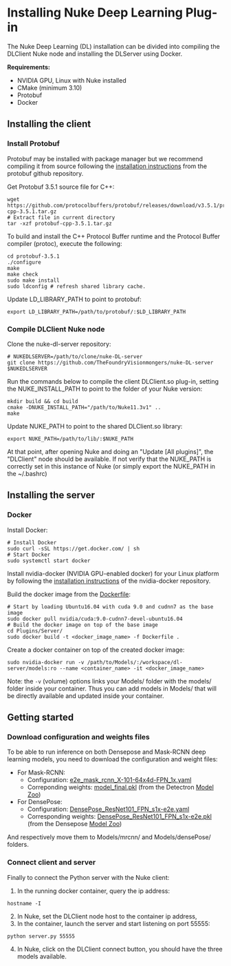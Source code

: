 # Installing Nuke Deep Learning Plug-in

The Nuke Deep Learning (DL) installation can be divided into compiling the DLClient Nuke node and installing the DLServer using Docker.

**Requirements:**
- NVIDIA GPU, Linux with Nuke installed
- CMake (minimum 3.10)
- Protobuf
- Docker

## Installing the client

### Install Protobuf

Protobuf may be installed with package manager but we recommend compiling it from source following the [installation instructions](https://github.com/protocolbuffers/protobuf/blob/master/src/README.md) from the protobuf github repository.

Get Protobuf 3.5.1 source file for C++:
```
wget https://github.com/protocolbuffers/protobuf/releases/download/v3.5.1/protobuf-cpp-3.5.1.tar.gz
# Extract file in current directory
tar -xzf protobuf-cpp-3.5.1.tar.gz
```
To build and install the C++ Protocol Buffer runtime and the Protocol Buffer compiler (protoc), execute the following:
```
cd protobuf-3.5.1
./configure
make
make check
sudo make install
sudo ldconfig # refresh shared library cache.
```
Update LD_LIBRARY_PATH to point to protobuf:
```
export LD_LIBRARY_PATH=/path/to/protobuf/:$LD_LIBRARY_PATH
```

### Compile DLClient Nuke node

Clone the nuke-dl-server repository:
```
# NUKEDLSERVER=/path/to/clone/nuke-DL-server
git clone https://github.com/TheFoundryVisionmongers/nuke-DL-server $NUKEDLSERVER
```
Run the commands below to compile the client DLClient.so plug-in, setting the NUKE_INSTALL_PATH to point to the folder of your Nuke version:
```
mkdir build && cd build
cmake -DNUKE_INSTALL_PATH="/path/to/Nuke11.3v1" ..
make
```
Update NUKE_PATH to point to the shared DLClient.so library:
```
export NUKE_PATH=/path/to/lib/:$NUKE_PATH
```
At that point, after opening Nuke and doing an "Update [All plugins]", the "DLClient" node should be available.
If not verify that the NUKE_PATH is correctly set in this instance of Nuke (or simply export the NUKE_PATH in the ~/.bashrc)

## Installing the server

### Docker

Install Docker:
```
# Install Docker
sudo curl -sSL https://get.docker.com/ | sh
# Start Docker
sudo systemctl start docker
```
Install nvidia-docker (NVIDIA GPU-enabled docker) for your Linux platform by following the [installation instructions](https://github.com/NVIDIA/nvidia-docker) of the nvidia-docker repository.

Build the docker image from the [Dockerfile](/Plugins/Server/Dockerfile):
```
# Start by loading Ubuntu16.04 with cuda 9.0 and cudnn7 as the base image
sudo docker pull nvidia/cuda:9.0-cudnn7-devel-ubuntu16.04
# Build the docker image on top of the base image
cd Plugins/Server/
sudo docker build -t <docker_image_name> -f Dockerfile .
```
Create a docker container on top of the created docker image:
```
sudo nvidia-docker run -v /path/to/Models/:/workspace/dl-server/models:ro --name <container_name> -it <docker_image_name>
```
Note: the `-v` (volume) options links your Models/ folder with the models/ folder inside your container. Thus you can add models in Models/ that will be directly available and updated inside your container.

## Getting started

### Download configuration and weights files

To be able to run inference on both Densepose and Mask-RCNN deep learning models, you need to download the configuration and weight files:
- For Mask-RCNN:
  - Configuration: [e2e_mask_rcnn_X-101-64x4d-FPN_1x.yaml](https://github.com/facebookresearch/Detectron/blob/master/configs/12_2017_baselines/e2e_mask_rcnn_X-101-64x4d-FPN_1x.yaml)
  - Correponding weights: [model_final.pkl](https://dl.fbaipublicfiles.com/detectron/35859745/12_2017_baselines/e2e_mask_rcnn_X-101-64x4d-FPN_2x.yaml.02_00_30.ESWbND2w/output/train/coco_2014_train%3Acoco_2014_valminusminival/generalized_rcnn/model_final.pkl) (from the Detectron [Model Zoo](https://github.com/facebookresearch/Detectron/blob/master/MODEL_ZOO.md))
- For DensePose:
  - Configuration: [DensePose_ResNet101_FPN_s1x-e2e.yaml](https://github.com/facebookresearch/DensePose/blob/master/configs/DensePose_ResNet101_FPN_s1x-e2e.yaml)
  - Corresponding weights: [DensePose_ResNet101_FPN_s1x-e2e.pkl](https://dl.fbaipublicfiles.com/densepose/DensePose_ResNet101_FPN_s1x-e2e.pkl) (from the Densepose [Model Zoo](https://github.com/facebookresearch/DensePose/blob/master/MODEL_ZOO.md))

And respectively move them to Models/mrcnn/ and Models/densePose/ folders.

### Connect client and server

Finally to connect the Python server with the Nuke client:
1. In the running docker container, query the ip address:
```
hostname -I
```
2. In Nuke, set the DLClient node host to the container ip address,
3. In the container, launch the server and start listening on port 55555:
```
python server.py 55555
```
4. In Nuke, click on the DLClient connect button, you should have the three models available.

<!-- ### Implement your own model (XXX To finish, here or in another section?)

All available models on the server live in their own folder within the /Models folder. At the very minimum, each of these model folders need to include an empty __init__.py file and a model.py file that contains a Model class inheriting from BaseModel.

To create your own model, create a new folder in the /Models directory.
To go further and use your own trained deep learning model in Nuke -->

